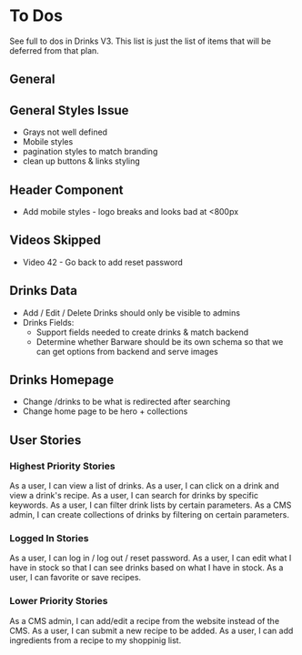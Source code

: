 # To Dos

See full to dos in Drinks V3. This list is just the list of items that will be deferred from that plan.

## General

## General Styles Issue

- Grays not well defined
- Mobile styles
- pagination styles to match branding
- clean up buttons & links styling

## Header Component

- Add mobile styles - logo breaks and looks bad at <800px

## Videos Skipped

- Video 42 - Go back to add reset password

## Drinks Data

- Add / Edit / Delete Drinks should only be visible to admins
- Drinks Fields:
  - Support fields needed to create drinks & match backend
  - Determine whether Barware should be its own schema so that we can get options from backend and serve images

## Drinks Homepage

- Change /drinks to be what is redirected after searching
- Change home page to be hero + collections



## User Stories
### Highest Priority Stories
As a user, I can view a list of drinks.
As a user, I can click on a drink and view a drink's recipe.
As a user, I can search for drinks by specific keywords.
As a user, I can filter drink lists by certain parameters.
As a CMS admin, I can create collections of drinks by filtering on certain parameters.

### Logged In Stories
As a user, I can log in / log out / reset password.
As a user, I can edit what I have in stock so that I can see drinks based on what I have in stock.
As a user, I can favorite or save recipes.

### Lower Priority Stories
As a CMS admin, I can add/edit a recipe from the website instead of the CMS.
As a user, I can submit a new recipe to be added.
As a user, I can add ingredients from a recipe to my shoppinig list.